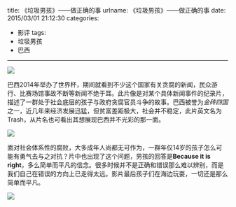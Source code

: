 title: 《垃圾男孩》——做正确的事
urlname: 《垃圾男孩》——做正确的事
date: 2015/03/01 21:12:30
categories:
- 影评
tags:
- 垃圾男孩
- 巴西

---
![](https://image.covertness.me/lajinanhai_p2196446497.jpg)

<!-- more -->

巴西2014年举办了世界杯，期间就看到不少这个国家有关贪腐的新闻，民众游行、比赛场馆事故不断等新闻不绝于耳。此片像是对某个具体新闻事件的纪录片，描述了一群处于社会底层的孩子与政府贪腐官员斗争的故事。巴西被誉为*金砖四国*之一，近几年来经济发展迅猛，但贫富差距极大，社会并不稳定，此片英文名为Trash，从片名也可看出其想展现巴西并不光彩的那一面。

![](https://image.covertness.me/lajinanhai_trash_article_story_large-copy.jpg)

面对社会体系性的腐败，大多成年人尚都无可作为，一群年仅14岁的孩子怎么可能有勇气去与之对抗？片中也出现了这个问题，男孩的回答是**Because it is right**，多么简单而平凡的信念。很多时候并不是正确和错误那么难以辨别，而是我们自己在错误的方向上已走得太远。影片最后孩子们在海边玩耍，一切还是那么简单而平凡。

![](https://image.covertness.me/lajinanhai_trash.jpg)
